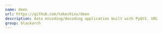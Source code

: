 ```yaml
---
name: deen
url: https://github.com/takeshixx/deen
description: data encoding/decoding application built with PyQt5. URL : https://github.com/takeshixx/deen Groups : blackarch blackarch-crypto blackarch-misc
group: blackarch
---
```

